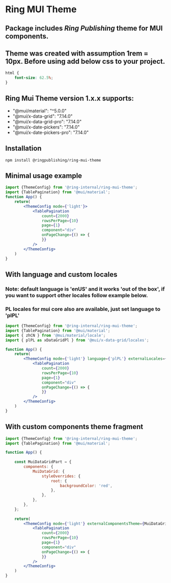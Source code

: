 # Ring MUI Theme

## Package includes *Ring Publishing* theme for MUI components.
## Theme was created with assumption 1rem = 10px. Before using add below css to your project.
```css
html {
    font-size: 62.5%;
}
```

## Ring Mui Theme version 1.x.x supports:
* "@mui/material": "^5.0.0"
* "@mui/x-data-grid": "7.14.0"
* "@mui/x-data-grid-pro": "7.14.0"
* "@mui/x-date-pickers": "7.14.0"
* "@mui/x-date-pickers-pro": "7.14.0"

## Installation

```shell
npm install @ringpublishing/ring-mui-theme
```

## Minimal usage example
```jsx
import {ThemeConfig} from '@ring-internal/ring-mui-theme';
import {TablePagination} from '@mui/material';
function App() {
    return(
        <ThemeConfig mode={'light'}>
            <TablePagination
                count={2000}
                rowsPerPage={10}
                page={1}
                component="div"
                onPageChange={() => {
                }}
            />
        </ThemeConfig>
    )
}

```


## With language and custom locales
### Note: default language is 'enUS' and it works 'out of the box', if you want to support other locales follow example below.
### PL locales for mui core also are available, just set language to 'plPL'
```jsx
import {ThemeConfig} from '@ring-internal/ring-mui-theme';
import {TablePagination} from '@mui/material';
import { zhCN } from '@mui/material/locale';
import { plPL as xDataGridPl } from '@mui/x-data-grid/locales';

function App() {
    return(
        <ThemeConfig mode={'light'} language={'plPL'} externalLocales={[xDataGridPl, zhCN]}>
            <TablePagination
                count={2000}
                rowsPerPage={10}
                page={1}
                component="div"
                onPageChange={() => {
                }}
            />
        </ThemeConfig>
    )
}

```


## With custom components theme fragment
```jsx
import {ThemeConfig} from '@ring-internal/ring-mui-theme';
import {TablePagination} from '@mui/material';

function App() {
    
    const MuiDataGridPart = {
        components: {
            MuiDataGrid: {
                styleOverrides: {
                    root: {
                        backgroundColor: 'red',
                    },
                },
            },
        },
    };
    
    return(
        <ThemeConfig mode={'light'} externalComponentsTheme={MuiDataGridPart}>
            <TablePagination
                count={2000}
                rowsPerPage={10}
                page={1}
                component="div"
                onPageChange={() => {
                }}
            />
        </ThemeConfig>
    )
}
```